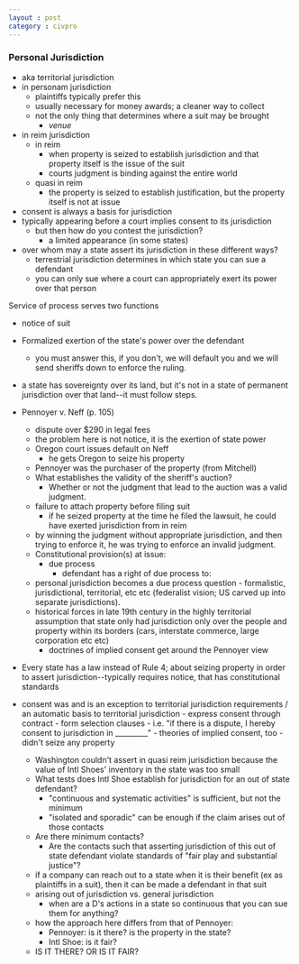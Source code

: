 ```yaml
---
layout : post
category : civpro
---
```


### Personal Jurisdiction
- aka territorial jurisdiction
- in personam jurisdiction
	- plaintiffs typically prefer this
	- usually necessary for money awards; a cleaner way to collect
	- not the only thing that determines where a suit may be brought
		- *venue*
- in reim jurisdiction
	- in reim
		- when property is seized to establish jurisdiction and that property itself is the issue of the suit
		- courts judgment is binding against the entire world
	- quasi in reim
		- the property is seized to establish justification, but the property itself is not at issue
- consent is always a basis for jurisdiction
- typically appearing before a court implies consent to its jurisdiction
	- but then how do you contest the jurisdiction?
		- a limited appearance (in some states)
- over whom may a state assert its jurisdiction in these different ways?
	- terrestrial jurisdiction determines in which state you can sue a defendant
	- you can only sue where a court can appropriately exert its power over that person

Service of process serves two functions
- notice of suit
- Formalized exertion of the state's power over the defendant
	- you must answer this, if you don't, we will default you and we will send sheriffs down to enforce the ruling.


- a state has sovereignty over its land, but it's not in a state of permanent jurisdiction over that land--it must follow steps.

- Pennoyer v. Neff (p. 105)
	- dispute over $290 in legal fees
	- the problem here is not notice, it is the exertion of state power
	- Oregon court issues default on Neff
		- he gets Oregon to seize his property
	- Pennoyer was the purchaser of the property (from Mitchell)
	- What establishes the validity of the sheriff's auction?
		- Whether or not the judgment that lead to the auction was a valid judgment.
	- failure to attach property before filing suit
		- if he seized property at the time he filed the lawsuit, he could have exerted jurisdiction from in reim
	- by winning the judgment without appropriate jurisdiction, and then trying to enforce it, he was trying to enforce an invalid judgment.
	- Constitutional provision(s) at issue:
		- due process
			- defendant has a right of due process to: 
	- personal jurisdiction becomes a due process question - formalistic, jurisdictional, territorial, etc etc (federalist vision; US carved up into separate jurisdictions).
	- historical forces in late 19th century in the highly territorial assumption that  state only had jurisdiction only over the people and property within its borders (cars, interstate commerce, large corporation etc etc)
		- doctrines of implied consent get around the Pennoyer view

- Every state has a law instead of Rule 4; about seizing property in order to assert jurisdiction--typically requires notice, that has constitutional standards


- consent was and is an exception to territorial jurisdiction requirements / an automatic basis to territorial jurisdiction
		- express consent through contract - form selection clauses
			- i.e. "if there is a dispute, I hereby consent to jurisdiction in _________"
			- theories of implied consent, too
			- didn't seize any property
	- Washington couldn't assert in quasi reim jurisdiction because the value of Intl Shoes' inventory in the state was too small
	- What tests does Intl Shoe establish for jurisdiction for an out of state defendant?
		- "continuous and systematic activities" is sufficient, but not the minimum
		- "isolated and sporadic" can be enough if the claim arises out of those contacts
	- Are there minimum contacts?
		- Are the contacts such that asserting jurisdiction of this out of state defendant violate standards of "fair play and substantial justice"?
	- if a company can reach out to a state when it is their benefit (ex as plaintiffs in a suit), then it can be made a defendant in that suit
	- arising out of jurisdiction vs. general jurisdiction
		- when are a D's actions in a state so continuous that you can sue them for anything?
	- how the approach here differs from that of Pennoyer:
		- Pennoyer: is it there? is the property in the state?
		- Intl Shoe: is it fair?
	- IS IT THERE? OR IS IT FAIR?
